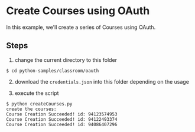# Create Courses using OAuth

In this example, we'll create a series of Courses using OAuth.

## Steps

1. change the current directory to this folder

```
$ cd python-samples/classroom/oauth
```

2. download the `credentials.json` into this folder depending on the usage

3. execute the script

```
$ python createCourses.py
create the courses:
Course Creation Succeeded! id: 94123574953
Course Creation Succeeded! id: 94122493374
Course Creation Succeeded! id: 94086407296
```

